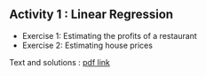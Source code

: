 ## Activity 1 : Linear Regression

- Exercise 1: Estimating the profits of a restaurant
- Exercise 2: Estimating house prices

Text and solutions : [pdf link](https://github.com/Isaacmaffo96/IMAD-2023/blob/main/01%20-%20Linear%20Regression/01-regressioneLineare.pdf)
